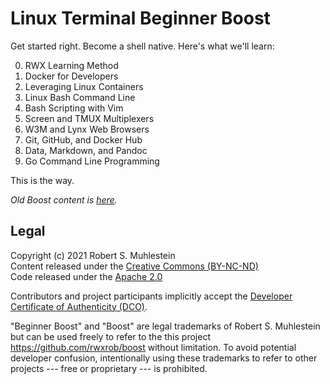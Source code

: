 # Linux Terminal Beginner Boost

Get started right. Become a shell native. Here's what we'll learn:

0. RWX Learning Method
1. Docker for Developers
2. Leveraging Linux Containers
3. Linux Bash Command Line
4. Bash Scripting with Vim
5. Screen and TMUX Multiplexers
6. W3M and Lynx Web Browsers
7. Git, GitHub, and Docker Hub
8. Data, Markdown, and Pandoc
9. Go Command Line Programming

This is the way.

*Old Boost content is [here](https://github.com/rwxrob/boost/tree/old-20210722).*

## Legal

Copyright (c) 2021 Robert S. Muhlestein  
Content released under the [Creative Commons (BY-NC-ND)](LICENSE)  
Code released under the [Apache 2.0](LICENSE2)

Contributors and project participants implicitly accept the 
[Developer Certificate of Authenticity (DCO)](DCO).

"Beginner Boost" and "Boost" are legal trademarks of Robert S.
Muhlestein but can be used freely to refer to the this project
<https://github.com/rwxrob/boost> without limitation. To avoid
potential developer confusion, intentionally using these trademarks to
refer to other projects --- free or proprietary --- is prohibited.
